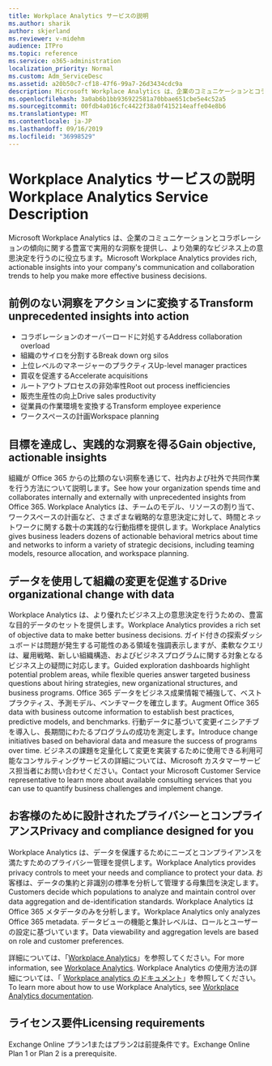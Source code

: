 ```yaml
---
title: Workplace Analytics サービスの説明
ms.author: sharik
author: skjerland
ms.reviewer: v-midehm
audience: ITPro
ms.topic: reference
ms.service: o365-administration
localization_priority: Normal
ms.custom: Adm_ServiceDesc
ms.assetid: a20b50c7-cf18-47f6-99a7-26d3434cdc9a
description: Microsoft Workplace Analytics は、企業のコミュニケーションとコラボレーションの傾向に関する豊富で実用的な洞察を提供し、より効果的なビジネス上の意思決定を行うのに役立ちます。
ms.openlocfilehash: 3a0ab6b1bb936922581a70bbae651cbe5e4c52a5
ms.sourcegitcommit: 00fdb4a016cfc4422f38a0f415214eaffe04e8b6
ms.translationtype: MT
ms.contentlocale: ja-JP
ms.lasthandoff: 09/16/2019
ms.locfileid: "36998529"
---
```

# <a name="workplace-analytics-service-description"></a><span data-ttu-id="a2c2d-103">Workplace Analytics サービスの説明</span><span class="sxs-lookup"><span data-stu-id="a2c2d-103">Workplace Analytics Service Description</span></span>

<span data-ttu-id="a2c2d-104">Microsoft Workplace Analytics は、企業のコミュニケーションとコラボレーションの傾向に関する豊富で実用的な洞察を提供し、より効果的なビジネス上の意思決定を行うのに役立ちます。</span><span class="sxs-lookup"><span data-stu-id="a2c2d-104">Microsoft Workplace Analytics provides rich, actionable insights into your company's communication and collaboration trends to help you make more effective business decisions.</span></span>

## <a name="transform-unprecedented-insights-into-action"></a><span data-ttu-id="a2c2d-105">前例のない洞察をアクションに変換する</span><span class="sxs-lookup"><span data-stu-id="a2c2d-105">Transform unprecedented insights into action</span></span>

* <span data-ttu-id="a2c2d-106">コラボレーションのオーバーロードに対処する</span><span class="sxs-lookup"><span data-stu-id="a2c2d-106">Address collaboration overload</span></span>
* <span data-ttu-id="a2c2d-107">組織のサイロを分割する</span><span class="sxs-lookup"><span data-stu-id="a2c2d-107">Break down org silos</span></span>
* <span data-ttu-id="a2c2d-108">上位レベルのマネージャーのプラクティス</span><span class="sxs-lookup"><span data-stu-id="a2c2d-108">Up-level manager practices</span></span>
* <span data-ttu-id="a2c2d-109">買収を促進する</span><span class="sxs-lookup"><span data-stu-id="a2c2d-109">Accelerate acquisitions</span></span>
* <span data-ttu-id="a2c2d-110">ルートアウトプロセスの非効率性</span><span class="sxs-lookup"><span data-stu-id="a2c2d-110">Root out process inefficiencies</span></span>
* <span data-ttu-id="a2c2d-111">販売生産性の向上</span><span class="sxs-lookup"><span data-stu-id="a2c2d-111">Drive sales productivity</span></span>
* <span data-ttu-id="a2c2d-112">従業員の作業環境を変換する</span><span class="sxs-lookup"><span data-stu-id="a2c2d-112">Transform employee experience</span></span>
* <span data-ttu-id="a2c2d-113">ワークスペースの計画</span><span class="sxs-lookup"><span data-stu-id="a2c2d-113">Workspace planning</span></span>

## <a name="gain-objective-actionable-insights"></a><span data-ttu-id="a2c2d-114">目標を達成し、実践的な洞察を得る</span><span class="sxs-lookup"><span data-stu-id="a2c2d-114">Gain objective, actionable insights</span></span>

<span data-ttu-id="a2c2d-115">組織が Office 365 からの比類のない洞察を通じて、社内および社外で共同作業を行う方法について説明します。</span><span class="sxs-lookup"><span data-stu-id="a2c2d-115">See how your organization spends time and collaborates internally and externally with unprecedented insights from Office 365.</span></span> <span data-ttu-id="a2c2d-116">Workplace Analytics は、チームのモデル、リソースの割り当て、ワークスペースの計画など、さまざまな戦略的な意思決定に対して、時間とネットワークに関する数十の実践的な行動指標を提供します。</span><span class="sxs-lookup"><span data-stu-id="a2c2d-116">Workplace Analytics gives business leaders dozens of actionable behavioral metrics about time and networks to inform a variety of strategic decisions, including teaming models, resource allocation, and workspace planning.</span></span>

## <a name="drive-organizational-change-with-data"></a><span data-ttu-id="a2c2d-117">データを使用して組織の変更を促進する</span><span class="sxs-lookup"><span data-stu-id="a2c2d-117">Drive organizational change with data</span></span>

<span data-ttu-id="a2c2d-118">Workplace Analytics は、より優れたビジネス上の意思決定を行うための、豊富な目的データのセットを提供します。</span><span class="sxs-lookup"><span data-stu-id="a2c2d-118">Workplace Analytics provides a rich set of objective data to make better business decisions.</span></span> <span data-ttu-id="a2c2d-119">ガイド付きの探索ダッシュボードは問題が発生する可能性のある領域を強調表示しますが、柔軟なクエリは、雇用戦略、新しい組織構造、およびビジネスプログラムに関する対象となるビジネス上の疑問に対応します。</span><span class="sxs-lookup"><span data-stu-id="a2c2d-119">Guided exploration dashboards highlight potential problem areas, while flexible queries answer targeted business questions about hiring strategies, new organizational structures, and business programs.</span></span> <span data-ttu-id="a2c2d-120">Office 365 データをビジネス成果情報で補強して、ベストプラクティス、予測モデル、ベンチマークを確立します。</span><span class="sxs-lookup"><span data-stu-id="a2c2d-120">Augment Office 365 data with business outcome information to establish best practices, predictive models, and benchmarks.</span></span> <span data-ttu-id="a2c2d-121">行動データに基づいて変更イニシアチブを導入し、長期間にわたるプログラムの成功を測定します。</span><span class="sxs-lookup"><span data-stu-id="a2c2d-121">Introduce change initiatives based on behavioral data and measure the success of programs over time.</span></span> <span data-ttu-id="a2c2d-122">ビジネスの課題を定量化して変更を実装するために使用できる利用可能なコンサルティングサービスの詳細については、Microsoft カスタマーサービス担当者にお問い合わせください。</span><span class="sxs-lookup"><span data-stu-id="a2c2d-122">Contact your Microsoft Customer Service representative to learn more about available consulting services that you can use to quantify business challenges and implement change.</span></span>

## <a name="privacy-and-compliance-designed-for-you"></a><span data-ttu-id="a2c2d-123">お客様のために設計されたプライバシーとコンプライアンス</span><span class="sxs-lookup"><span data-stu-id="a2c2d-123">Privacy and compliance designed for you</span></span>

<span data-ttu-id="a2c2d-124">Workplace Analytics は、データを保護するためにニーズとコンプライアンスを満たすためのプライバシー管理を提供します。</span><span class="sxs-lookup"><span data-stu-id="a2c2d-124">Workplace Analytics provides privacy controls to meet your needs and compliance to protect your data.</span></span> <span data-ttu-id="a2c2d-125">お客様は、データの集約と非識別の標準を分析して管理する母集団を決定します。</span><span class="sxs-lookup"><span data-stu-id="a2c2d-125">Customers decide which populations to analyze and maintain control over data aggregation and de-identification standards.</span></span> <span data-ttu-id="a2c2d-126">Workplace Analytics は Office 365 メタデータのみを分析します。</span><span class="sxs-lookup"><span data-stu-id="a2c2d-126">Workplace Analytics only analyzes Office 365 metadata.</span></span> <span data-ttu-id="a2c2d-127">データビューの機能と集計レベルは、ロールとユーザーの設定に基づいています。</span><span class="sxs-lookup"><span data-stu-id="a2c2d-127">Data viewability and aggregation levels are based on role and customer preferences.</span></span>

<span data-ttu-id="a2c2d-128">詳細については、「[Workplace Analytics](https://go.microsoft.com/fwlink/?linkid=852492)」を参照してください。</span><span class="sxs-lookup"><span data-stu-id="a2c2d-128">For more information, see [Workplace Analytics](https://go.microsoft.com/fwlink/?linkid=852492).</span></span> <span data-ttu-id="a2c2d-129">Workplace Analytics の使用方法の詳細については、「 [Workplace analytics のドキュメント](https://docs.microsoft.com/workplace-analytics/)」を参照してください。</span><span class="sxs-lookup"><span data-stu-id="a2c2d-129">To learn more about how to use Workplace Analytics, see [Workplace Analytics documentation](https://docs.microsoft.com/workplace-analytics/).</span></span>
  
## <a name="licensing-requirements"></a><span data-ttu-id="a2c2d-130">ライセンス要件</span><span class="sxs-lookup"><span data-stu-id="a2c2d-130">Licensing requirements</span></span>

<span data-ttu-id="a2c2d-131">Exchange Online プラン1またはプラン2は前提条件です。</span><span class="sxs-lookup"><span data-stu-id="a2c2d-131">Exchange Online Plan 1 or Plan 2 is a prerequisite.</span></span>